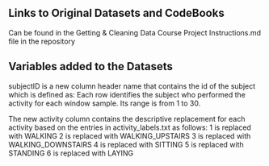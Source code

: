 ## Links to Original Datasets and CodeBooks

Can be found in the Getting & Cleaning Data Course Project Instructions.md file in the repository

## Variables added to the Datasets

subjectID is a new column header name that contains the id of the subject which is defined as:
		Each row identifies the subject who performed the activity for each window sample. Its range is from 1 to 30.

The new activity column contains the descriptive replacement for each activity based on the entries in activity_labels.txt as follows:
		1 is replaced with WALKING
		2 is replaced with WALKING_UPSTAIRS
		3 is replaced with WALKING_DOWNSTAIRS
		4 is replaced with SITTING
		5 is replaced with STANDING
		6 is replaced with LAYING
